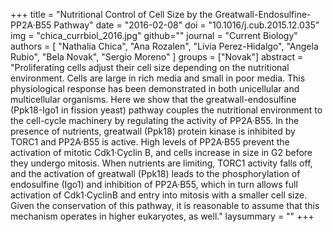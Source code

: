 +++
title = "Nutritional Control of Cell Size by the Greatwall-Endosulfine-PP2A·B55 Pathway"
date = "2016-02-08"
doi = "10.1016/j.cub.2015.12.035"
img = "chica_currbiol_2016.jpg"
github=""
journal = "Current Biology"
authors = [
"Nathalia Chica",
"Ana Rozalen",
"Livia Perez-Hidalgo",
"Angela Rubio",
"Bela Novak",
"Sergio Moreno"
]
groups = ["Novak"]
abstract = "Proliferating cells adjust their cell size depending on the nutritional environment. Cells are large in rich media and small in poor media. This physiological response has been demonstrated in both unicellular and multicellular organisms. Here we show that the greatwall-endosulfine (Ppk18-Igo1 in fission yeast) pathway couples the nutritional environment to the cell-cycle machinery by regulating the activity of PP2A·B55. In the presence of nutrients, greatwall (Ppk18) protein kinase is inhibited by TORC1 and PP2A·B55 is active. High levels of PP2A·B55 prevent the activation of mitotic Cdk1·Cyclin B, and cells increase in size in G2 before they undergo mitosis. When nutrients are limiting, TORC1 activity falls off, and the activation of greatwall (Ppk18) leads to the phosphorylation of endosulfine (Igo1) and inhibition of PP2A·B55, which in turn allows full activation of Cdk1·CyclinB and entry into mitosis with a smaller cell size. Given the conservation of this pathway, it is reasonable to assume that this mechanism operates in higher eukaryotes, as well."
laysummary = ""
+++
